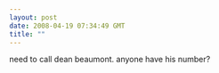 ```yaml
---
layout: post
date: 2008-04-19 07:34:49 GMT
title: ""
---
```

need to call dean beaumont. anyone have his number?